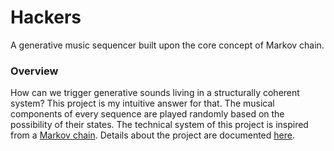 # Hackers
A generative music sequencer built upon the core concept of Markov chain.

### Overview
How can we trigger generative sounds living in a structurally coherent system? This project is my intuitive answer for that. The musical components of every sequence are played randomly based on the possibility of their states. The technical system of this project is inspired from a [Markov chain](https://en.wikipedia.org/wiki/Markov_chain). Details about the project are documented [here](https://www.parkjoohyun.com/Hackers.html).
